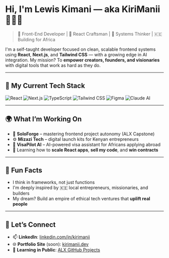 # Hi, I'm Lewis Kimani — aka KiriManii 👨🏽‍💻

> 🚀 Front-End Developer | 🎯 React Craftsman | 🧠 Systems Thinker | 🇰🇪 Building for Africa

I'm a self-taught developer focused on clean, scalable frontend systems using **React**, **Next.js**, and **Tailwind CSS** — with a growing edge in AI integration. My mission? To **empower creators, founders, and visionaries** with digital tools that work as hard as they do.

---

## 🧰 My Current Tech Stack

![React](https://img.shields.io/badge/React-20232A?style=for-the-badge&logo=react&logoColor=61DAFB)
![Next.js](https://img.shields.io/badge/Next.js-000000?style=for-the-badge&logo=nextdotjs&logoColor=white)
![TypeScript](https://img.shields.io/badge/TypeScript-3178C6?style=for-the-badge&logo=typescript&logoColor=white)
![Tailwind CSS](https://img.shields.io/badge/Tailwind-38B2AC?style=for-the-badge&logo=tailwindcss&logoColor=white)
![Figma](https://img.shields.io/badge/Figma-F24E1E?style=for-the-badge&logo=figma&logoColor=white)
![Claude AI](https://img.shields.io/badge/Claude_AI-101010?style=for-the-badge&logo=Anthropic&logoColor=white)

---

## 🌍 What I’m Working On

- 🚧 **SoloForge** – mastering frontend project autonomy (ALX Capstone)
- ⚙️ **Mizazi Tech** – digital launch kits for Kenyan entrepreneurs
- 🤖 **VisaPilot AI** – AI-powered visa assistant for Africans applying abroad
- 🎯 Learning how to **scale React apps**, **sell my code**, and **win contracts**

---

## 🧠 Fun Facts

- I think in frameworks, not just functions
- I'm deeply inspired by 🇰🇪 local entrepreneurs, missionaries, and builders
- My dream? Build an empire of ethical tech ventures that **uplift real people**

---

## 🔗 Let’s Connect

- 📫 **LinkedIn**: [linkedin.com/in/kirimanii](https://linkedin.com/in/kirimanii)
- 🌐 **Portfolio Site** (soon): [kirimanii.dev](https://kirimanii.dev)
- 🧠 **Learning in Public**: [ALX GitHub Projects](https://github.com/KiriManii?tab=repositories)
